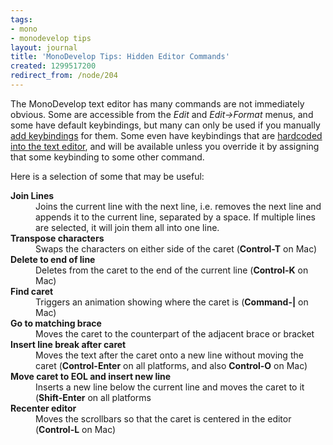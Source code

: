 ```yaml
---
tags:
- mono
- monodevelop tips
layout: journal
title: 'MonoDevelop Tips: Hidden Editor Commands'
created: 1299517200
redirect_from: /node/204
---
```

The MonoDevelop text editor has many commands are not immediately obvious. Some are accessible from the <em>Edit</em> and <em>Edit->Format</em> menus, and some have default keybindings, but many can only be used if you manually <a href="http://mjhutchinson.com/journal/2011/02/06/key_bindings">add keybindings</a> for them. Some even have keybindings that are <a href="https://github.com/mono/monodevelop/blob/master/main/src/core/Mono.Texteditor/Mono.TextEditor/SimpleEditMode.cs">hardcoded into the text editor</a>, and will be available unless you override it by assigning that some keybinding to some other command.
 
Here is a selection of some that may be useful:

<dl>
<dt><strong>Join Lines</strong></dt>
<dd>Joins the current line with the next line, i.e. removes the next line and appends it to the current line, separated by a space. If multiple lines are selected, it will join them all into one line.</dd>
<dt><strong>Transpose characters</strong></dt>
<dd>Swaps the characters on either side of the caret (<strong>Control-T</strong> on Mac)</dd>
<dt><strong>Delete to end of line</strong></dt>
<dd>Deletes from the caret to the end of the current line (<strong>Control-K</strong> on Mac)</dd>
<dt><strong>Find caret</strong></dt>
<dd>Triggers an animation showing where the caret is (<strong>Command-|</strong> on Mac)</dd>
<dt><strong>Go to matching brace</strong></dt>
<dd>Moves the caret to the counterpart of the adjacent brace or bracket</dd>
<dt><strong>Insert line break after caret</strong></dt>
<dd>Moves the text after the caret onto a new line without moving the caret (<strong>Control-Enter</strong> on all platforms, and also <strong>Control-O</strong> on Mac)</dd>
<dt><strong>Move caret to EOL and insert new line</strong></dt>
<dd>Inserts a new line below the current line and moves the caret to it (<strong>Shift-Enter</strong> on all platforms</dd>
<dt><strong>Recenter editor</strong></dt>
<dd>Moves the scrollbars so that the caret is centered in the editor (<strong>Control-L</strong> on Mac)</dd>
</dl>
